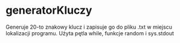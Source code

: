 # generatorKluczy
Generuje 20-to znakowy klucz i zapisuje go do pliku .txt w miejscu lokalizacji programu. 
Użyta pętla while, funkcje random i sys.stdout
